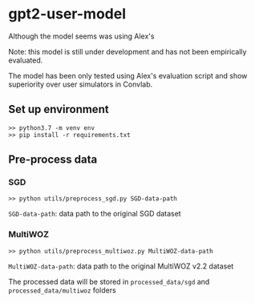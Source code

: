 # gpt2-user-model

Although the model seems was  using Alex's 

Note: this model is still under development and has not been empirically evaluated.

The model has been only tested using Alex's evaluation script and show superiority over user simulators in Convlab.


## Set up environment
```console
>> python3.7 -m venv env
>> pip install -r requirements.txt
```

## Pre-process data
### SGD
```console
>> python utils/preprocess_sgd.py SGD-data-path
```
`SGD-data-path`: data path to the original SGD dataset

### MultiWOZ
```console
>> python utils/preprocess_multiwoz.py MultiWOZ-data-path
```
`MultiWOZ-data-path`: data path to the original MultiWOZ v2.2 dataset

The processed data will be stored in `processed_data/sgd` and `processed_data/multiwoz` folders
